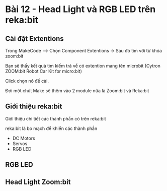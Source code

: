 # Bài 12 - Head Light và RGB LED trên reka:bit

## Cài đặt Extentions

Trong MakeCode --> Chọn Component Extentions -> Sau đó tìm với từ khóa zoom:bit 

Bạn sẽ thấy kết quả tìm kiếm trả về có extention mang tên microbit (Cytron ZOOM:bit Robot Car Kit for micro:bit)

Click chọn nó để cài.

Đợi một chút Make sẽ thêm vào 2 module nữa là Zoom:bit và Reka:bit


## Giới thiệu reka:bit

Giới thiệu chi tiết các thành phần có trên reka:bit


reka:bit là bo mạch để khiển các thành phần 

* DC Motors
* Servos
* RGB LED


## RGB LED


## Head Light Zoom:bit





